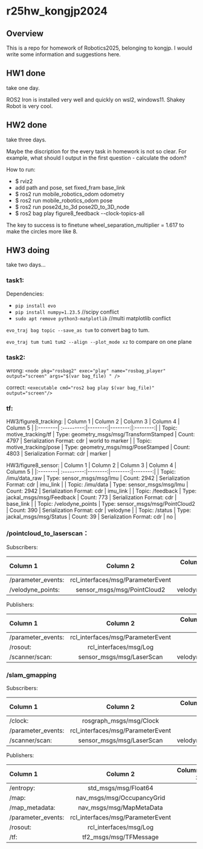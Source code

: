 # r25hw_kongjp2024

## Overview
This is a repo for homework of Robotics2025, belonging to kongjp.
I would write some information and suggestions here.

## HW1 done
take one day.

ROS2 Iron is installed very well and quickly on wsl2, windows11.
Shakey Robot is very cool.

## HW2 done
take three days.

Maybe the discription for the every task in homework is not so clear.
For example, what should I output in the first question - calculate the odom? 

How to run:
 - $ rviz2
 - add path and pose, set fixed_fram base_link
 - $ ros2 run mobile_robotics_odom odometry
 - $ ros2 run mobile_robotics_odom pose
 - $ ros2 run pose2d_to_3d pose2D_to_3D_node
 - $ ros2 bag play figure8_feedback --clock-topics-all

The key to success is to finetune wheel_separation_multiplier = 1.617 to make the circles more like 8.


## HW3 doing
take two days...

### task1:
Dependencies:
- `pip install evo`
- `pip install numpy=1.23.5` //scipy conflict
- `sudo apt remove python3-matplotlib`    //multi matplotlib conflict

`evo_traj bag topic --save_as tum` to convert bag to tum.

`evo_traj tum tum1 tum2 --align --plot_mode xz` to compare on one plane 

### task2:
wrong:
 `<node pkg="rosbag2" exec="play" name="rosbag_player" output="screen" args="$(var bag_file) " />`

correct:
 `<executable cmd="ros2 bag play $(var bag_file)" output="screen"/>`

### tf:

HW3/figure8_tracking: 
| Column 1 | Column 2 | Column 3 | Column 4 | Column 5 |
|:--------| :---------:|--------:|--------:|:--------:|
| Topic: motive_tracking/tf | Type: geometry_msgs/msg/TransformStamped | Count: 4797 | Serialization Format: cdr   | world to marker |
| Topic: motive_tracking/pose | Type: geometry_msgs/msg/PoseStamped | Count: 4803 | Serialization Format: cdr   | marker |

HW3/figure8_sensor: 
| Column 1 | Column 2 | Column 3 | Column 4 | Column 5 |
|:--------| :---------:|--------:|--------:|--------:|
| Topic: /imu/data_raw | Type: sensor_msgs/msg/Imu | Count: 2942 | Serialization Format: cdr  |  imu_link |
| Topic: /imu/data | Type: sensor_msgs/msg/Imu | Count: 2942 | Serialization Format: cdr      |  imu_link |
| Topic: /feedback | Type: jackal_msgs/msg/Feedback | Count: 773 | Serialization Format: cdr  |  base_link |
| Topic: /velodyne_points | Type: sensor_msgs/msg/PointCloud2 | Count: 390 | Serialization Format: cdr | velodyne |
| Topic: /status | Type: jackal_msgs/msg/Status | Count: 39 | Serialization Format: cdr |   no |

### /pointcloud_to_laserscan：

Subscribers:

| Column 1           | Column 2                        | Column 3  |
|:-------------------|:-------------------------------:|---------:|
| /parameter_events: | rcl_interfaces/msg/ParameterEvent|          |
| /velodyne_points:  | sensor_msgs/msg/PointCloud2     | velodyne |

Publishers:

| Column 1           | Column 2                        | Column 3  |
|:-------------------|:-------------------------------:|---------:|
| /parameter_events: | rcl_interfaces/msg/ParameterEvent|          |
| /rosout:           | rcl_interfaces/msg/Log          |          |
| /scanner/scan:     | sensor_msgs/msg/LaserScan       | velodyne |

### /slam_gmapping

Subscribers:

| Column 1 | Column 2 | Column 3 |
|:--------| :---------:|--------:| 
| /clock: | rosgraph_msgs/msg/Clock |   |
| /parameter_events: | rcl_interfaces/msg/ParameterEvent |  |
| /scanner/scan: | sensor_msgs/msg/LaserScan | velodyne  |

Publishers:

| Column 1 | Column 2 | Column 3 |
|:--------| :---------:|--------:|
| /entropy: | std_msgs/msg/Float64 |   |
| /map: | nav_msgs/msg/OccupancyGrid |     |
| /map_metadata: | nav_msgs/msg/MapMetaData |      |
| /parameter_events: | rcl_interfaces/msg/ParameterEvent |     |
| /rosout: | rcl_interfaces/msg/Log |      |
| /tf: | tf2_msgs/msg/TFMessage |      |